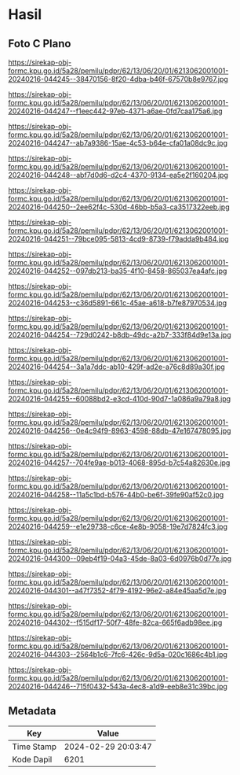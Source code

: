 # Hasil

## Foto C Plano

https://sirekap-obj-formc.kpu.go.id/5a28/pemilu/pdpr/62/13/06/20/01/6213062001001-20240216-044245--38470156-8f20-4dba-b46f-67570b8e9767.jpg

https://sirekap-obj-formc.kpu.go.id/5a28/pemilu/pdpr/62/13/06/20/01/6213062001001-20240216-044247--f1eec442-97eb-4371-a6ae-0fd7caa175a6.jpg

https://sirekap-obj-formc.kpu.go.id/5a28/pemilu/pdpr/62/13/06/20/01/6213062001001-20240216-044247--ab7a9386-15ae-4c53-b64e-cfa01a08dc9c.jpg

https://sirekap-obj-formc.kpu.go.id/5a28/pemilu/pdpr/62/13/06/20/01/6213062001001-20240216-044248--abf7d0d6-d2c4-4370-9134-ea5e2f160204.jpg

https://sirekap-obj-formc.kpu.go.id/5a28/pemilu/pdpr/62/13/06/20/01/6213062001001-20240216-044250--2ee62f4c-530d-46bb-b5a3-ca3517322eeb.jpg

https://sirekap-obj-formc.kpu.go.id/5a28/pemilu/pdpr/62/13/06/20/01/6213062001001-20240216-044251--79bce095-5813-4cd9-8739-f79adda9b484.jpg

https://sirekap-obj-formc.kpu.go.id/5a28/pemilu/pdpr/62/13/06/20/01/6213062001001-20240216-044252--097db213-ba35-4f10-8458-865037ea4afc.jpg

https://sirekap-obj-formc.kpu.go.id/5a28/pemilu/pdpr/62/13/06/20/01/6213062001001-20240216-044253--c36d5891-661c-45ae-a618-b7fe87970534.jpg

https://sirekap-obj-formc.kpu.go.id/5a28/pemilu/pdpr/62/13/06/20/01/6213062001001-20240216-044254--729d0242-b8db-49dc-a2b7-333f84d9e13a.jpg

https://sirekap-obj-formc.kpu.go.id/5a28/pemilu/pdpr/62/13/06/20/01/6213062001001-20240216-044254--3a1a7ddc-ab10-429f-ad2e-a76c8d89a30f.jpg

https://sirekap-obj-formc.kpu.go.id/5a28/pemilu/pdpr/62/13/06/20/01/6213062001001-20240216-044255--60088bd2-e3cd-410d-90d7-1a086a9a79a8.jpg

https://sirekap-obj-formc.kpu.go.id/5a28/pemilu/pdpr/62/13/06/20/01/6213062001001-20240216-044256--0e4c94f9-8963-4598-88db-47e167478095.jpg

https://sirekap-obj-formc.kpu.go.id/5a28/pemilu/pdpr/62/13/06/20/01/6213062001001-20240216-044257--704fe9ae-b013-4068-895d-b7c54a82630e.jpg

https://sirekap-obj-formc.kpu.go.id/5a28/pemilu/pdpr/62/13/06/20/01/6213062001001-20240216-044258--11a5c1bd-b576-44b0-be6f-39fe90af52c0.jpg

https://sirekap-obj-formc.kpu.go.id/5a28/pemilu/pdpr/62/13/06/20/01/6213062001001-20240216-044259--e1e29738-c6ce-4e8b-9058-19e7d7824fc3.jpg

https://sirekap-obj-formc.kpu.go.id/5a28/pemilu/pdpr/62/13/06/20/01/6213062001001-20240216-044300--09eb4f19-04a3-45de-8a03-6d0976b0d77e.jpg

https://sirekap-obj-formc.kpu.go.id/5a28/pemilu/pdpr/62/13/06/20/01/6213062001001-20240216-044301--a47f7352-4f79-4192-96e2-a84e45aa5d7e.jpg

https://sirekap-obj-formc.kpu.go.id/5a28/pemilu/pdpr/62/13/06/20/01/6213062001001-20240216-044302--f515df17-50f7-48fe-82ca-665f6adb98ee.jpg

https://sirekap-obj-formc.kpu.go.id/5a28/pemilu/pdpr/62/13/06/20/01/6213062001001-20240216-044303--2564b1c6-7fc6-426c-9d5a-020c1686c4b1.jpg

https://sirekap-obj-formc.kpu.go.id/5a28/pemilu/pdpr/62/13/06/20/01/6213062001001-20240216-044246--715f0432-543a-4ec8-a1d9-eeb8e31c39bc.jpg


## Metadata

| Key        | Value               |
| ---------- | ------------------- |
| Time Stamp | 2024-02-29 20:03:47 |
| Kode Dapil | 6201                |



